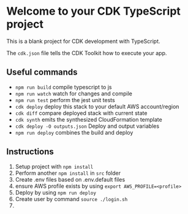 # Welcome to your CDK TypeScript project

This is a blank project for CDK development with TypeScript.

The `cdk.json` file tells the CDK Toolkit how to execute your app.

## Useful commands

* `npm run build`   compile typescript to js
* `npm run watch`   watch for changes and compile
* `npm run test`    perform the jest unit tests
* `cdk deploy`      deploy this stack to your default AWS account/region
* `cdk diff`        compare deployed stack with current state
* `cdk synth`       emits the synthesized CloudFormation template
* `cdk deploy -O outputs.json` Deploy and output variables
* `npm run deploy`  combines the build and deploy

## Instructions
1. Setup project with `npm install`
2. Perform another `npm install` in `src` folder
3. Create .env files based on .env.default files
4. ensure AWS profile exists by using `export AWS_PROFILE=<profile>`
5. Deploy by using `npm run deploy`
6. Create user by command `source ./login.sh`
7.
